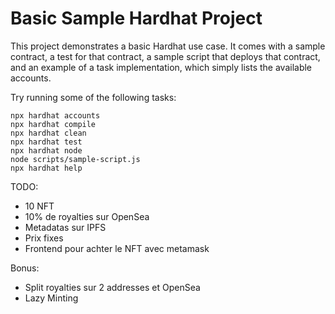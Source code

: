 # Basic Sample Hardhat Project

This project demonstrates a basic Hardhat use case. It comes with a sample contract, a test for that contract, a sample script that deploys that contract, and an example of a task implementation, which simply lists the available accounts.

Try running some of the following tasks:

```shell
npx hardhat accounts
npx hardhat compile
npx hardhat clean
npx hardhat test
npx hardhat node
node scripts/sample-script.js
npx hardhat help
```

TODO:

- 10 NFT
- 10% de royalties sur OpenSea
- Metadatas sur IPFS
- Prix fixes
- Frontend pour achter le NFT avec metamask

Bonus:

- Split royalties sur 2 addresses et OpenSea
- Lazy Minting